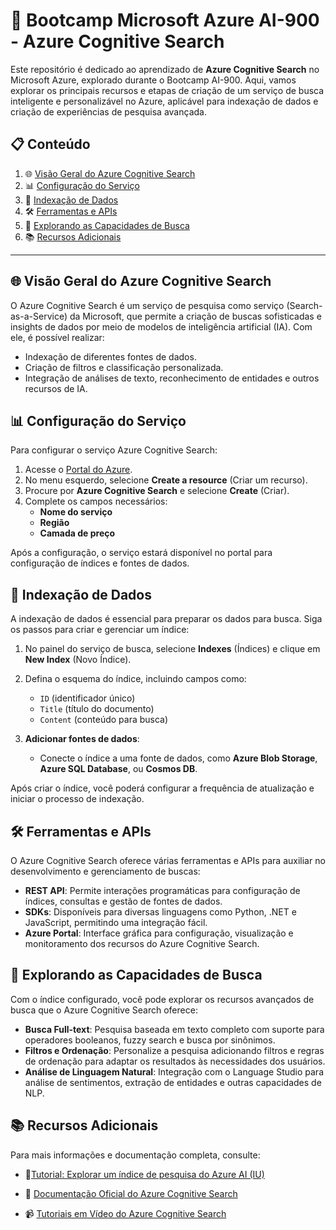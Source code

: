 # 🚀 Bootcamp Microsoft Azure AI-900 - Azure Cognitive Search

Este repositório é dedicado ao aprendizado de **Azure Cognitive Search** no Microsoft Azure, explorado durante o Bootcamp AI-900. Aqui, vamos explorar os principais recursos e etapas de criação de um serviço de busca inteligente e personalizável no Azure, aplicável para indexação de dados e criação de experiências de pesquisa avançada.

## 📋 Conteúdo

1. 🌐 [Visão Geral do Azure Cognitive Search](#-visão-geral-do-azure-cognitive-search)
2. 📊 [Configuração do Serviço](#-configuração-do-serviço)
3. 🔎 [Indexação de Dados](#-indexação-de-dados)
4. 🛠️ [Ferramentas e APIs](#-ferramentas-e-apis)
5. 🚀 [Explorando as Capacidades de Busca](#-explorando-as-capacidades-de-busca)
6. 📚 [Recursos Adicionais](#-recursos-adicionais)

---

## 🌐 Visão Geral do Azure Cognitive Search

O Azure Cognitive Search é um serviço de pesquisa como serviço (Search-as-a-Service) da Microsoft, que permite a criação de buscas sofisticadas e insights de dados por meio de modelos de inteligência artificial (IA). Com ele, é possível realizar:

- Indexação de diferentes fontes de dados.
- Criação de filtros e classificação personalizada.
- Integração de análises de texto, reconhecimento de entidades e outros recursos de IA.

## 📊 Configuração do Serviço

Para configurar o serviço Azure Cognitive Search:

1. Acesse o [Portal do Azure](https://portal.azure.com).
2. No menu esquerdo, selecione **Create a resource** (Criar um recurso).
3. Procure por **Azure Cognitive Search** e selecione **Create** (Criar).
4. Complete os campos necessários:
   - **Nome do serviço**
   - **Região**
   - **Camada de preço**

Após a configuração, o serviço estará disponível no portal para configuração de índices e fontes de dados.

## 🔎 Indexação de Dados

A indexação de dados é essencial para preparar os dados para busca. Siga os passos para criar e gerenciar um índice:

1. No painel do serviço de busca, selecione **Indexes** (Índices) e clique em **New Index** (Novo Índice).
2. Defina o esquema do índice, incluindo campos como:
   - `ID` (identificador único)
   - `Title` (título do documento)
   - `Content` (conteúdo para busca)

3. **Adicionar fontes de dados**:
   - Conecte o índice a uma fonte de dados, como **Azure Blob Storage**, **Azure SQL Database**, ou **Cosmos DB**.

Após criar o índice, você poderá configurar a frequência de atualização e iniciar o processo de indexação.

## 🛠️ Ferramentas e APIs

O Azure Cognitive Search oferece várias ferramentas e APIs para auxiliar no desenvolvimento e gerenciamento de buscas:

- **REST API**: Permite interações programáticas para configuração de índices, consultas e gestão de fontes de dados.
- **SDKs**: Disponíveis para diversas linguagens como Python, .NET e JavaScript, permitindo uma integração fácil.
- **Azure Portal**: Interface gráfica para configuração, visualização e monitoramento dos recursos do Azure Cognitive Search.

## 🚀 Explorando as Capacidades de Busca

Com o índice configurado, você pode explorar os recursos avançados de busca que o Azure Cognitive Search oferece:

- **Busca Full-text**: Pesquisa baseada em texto completo com suporte para operadores booleanos, fuzzy search e busca por sinônimos.
- **Filtros e Ordenação**: Personalize a pesquisa adicionando filtros e regras de ordenação para adaptar os resultados às necessidades dos usuários.
- **Análise de Linguagem Natural**: Integração com o Language Studio para análise de sentimentos, extração de entidades e outras capacidades de NLP.

## 📚 Recursos Adicionais

Para mais informações e documentação completa, consulte:
- 📑[Tutorial: Explorar um índice de pesquisa do Azure AI (IU)](https://aka.ms/ai900-ai-search)

- 📘 [Documentação Oficial do Azure Cognitive Search](https://docs.microsoft.com/azure/search/)
- 📹 [Tutoriais em Vídeo do Azure Cognitive Search](https://azure.microsoft.com/en-us/resources/videos/index/?services=search)

